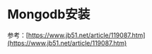 

# Mongodb安装

参考：[https://www.jb51.net/article/119087.htm](https://www.jb51.net/article/119087.htm)